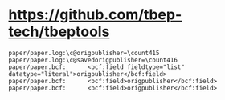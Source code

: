 # https://github.com/tbep-tech/tbeptools

```console
paper/paper.log:\c@origpublisher=\count415
paper/paper.log:\c@savedorigpublisher=\count416
paper/paper.bcf:      <bcf:field fieldtype="list" datatype="literal">origpublisher</bcf:field>
paper/paper.bcf:      <bcf:field>origpublisher</bcf:field>
paper/paper.bcf:      <bcf:field>origpublisher</bcf:field>

```
